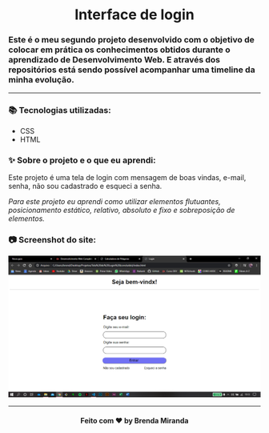 <h1 align="center">
  Interface de login
</h1>

### Este é o meu segundo projeto desenvolvido com o objetivo de colocar em prática os conhecimentos obtidos durante o aprendizado de Desenvolvimento Web. E através dos repositórios está sendo possível acompanhar uma timeline da minha evolução.
________
 
### 📚 Tecnologias utilizadas:
* CSS
* HTML

### ✨ Sobre o projeto e o que eu aprendi:
Este projeto é uma tela de login com mensagem de boas vindas, e-mail, senha, não sou cadastrado e esqueci a senha.

 *Para este projeto eu aprendi como utilizar elementos flutuantes, posicionamento estático, relativo, absoluto e fixo e sobreposição de elementos.*

### 📷 Screenshot do site:
![](screenshots/login-new-version.png)
________

<h4 align="center">
  Feito com ❤ by Brenda Miranda
</h4>
